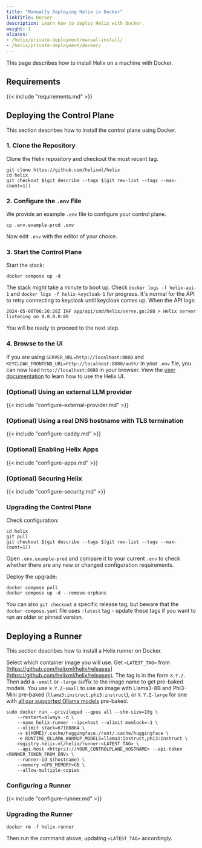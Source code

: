 ```yaml
---
title: "Manually Deploying Helix in Docker"
linkTitle: Docker
description: Learn how to deploy Helix with Docker.
weight: 1
aliases:
- /helix/private-deployment/manual-install/
- /helix/private-deployment/docker/
---
```


This page describes how to install Helix on a machine with Docker.

## Requirements

{{< include "requirements.md" >}}

## Deploying the Control Plane

This section describes how to install the control plane using Docker.

### 1. Clone the Repository

Clone the Helix repository and checkout the most recent tag.

```
git clone https://github.com/helixml/helix
cd helix
git checkout $(git describe --tags $(git rev-list --tags --max-count=1))
```

### 2. Configure the `.env` File

We provide an example `.env` file to configure your control plane.

```
cp .env.example-prod .env
```

Now edit `.env` with the editor of your choice.

### 3. Start the Control Plane

Start the stack:
```
docker compose up -d
```

The stack might take a minute to boot up. Check `docker logs -f helix-api-1` and `docker logs -f helix-keycloak-1` for progress. It's normal for the API to retry connecting to keycloak until keycloak comes up. When the API logs:
```
2024-05-08T06:26:28Z INF app/api/cmd/helix/serve.go:288 > Helix server listening on 0.0.0.0:80
```
You will be ready to proceed to the next step.

### 4. Browse to the UI

If you are using `SERVER_URL=http://localhost:8080` and `KEYCLOAK_FRONTEND_URL=http://localhost:8080/auth/` in your `.env` file, you can now load `http://localhost:8080` in your browser. View the [user documentation](/helix/using-helix/_index.md) to learn how to use the Helix UI.

### (Optional) Using an external LLM provider

{{< include "configure-external-provider.md" >}}

### (Optional) Using a real DNS hostname with TLS termination

{{< include "configure-caddy.md" >}}

### (Optional) Enabling Helix Apps

{{< include "configure-apps.md" >}}

### (Optional) Securing Helix

{{< include "configure-security.md" >}}

### Upgrading the Control Plane

Check configuration:

```
cd helix
git pull
git checkout $(git describe --tags $(git rev-list --tags --max-count=1))
```

Open `.env.example-prod` and compare it to your current `.env` to check whether there are any new or changed configuration requirements.

Deploy the upgrade:

```
docker compose pull
docker compose up -d --remove-orphans
```

You can also `git checkout` a specific release tag, but beware that the `docker-compose.yaml` file uses `:latest` tag - update these tags if you want to run an older or pinned version.

## Deploying a Runner

This section describes how to install a Helix runner on Docker.

Select which container image you will use. Get `<LATEST_TAG>` from [https://github.com/helixml/helix/releases](https://github.com/helixml/helix/releases). The tag is in the form `X.Y.Z`. Then add a `-small` or `-large` suffix to the image name to get pre-baked models. You use `X.Y.Z-small` to use an image with Llama3-8B and Phi3-Mini pre-baked (`llama3:instruct,phi3:instruct`), or `X.Y.Z-large` for one with [all our supported Ollama models](https://docs.helix.ml/helix/models/models/) pre-baked.

```
sudo docker run --privileged --gpus all --shm-size=10g \
    --restart=always -d \
    --name helix-runner --ipc=host --ulimit memlock=-1 \
    --ulimit stack=67108864 \
    -v ${HOME}/.cache/huggingface:/root/.cache/huggingface \
    -e RUNTIME_OLLAMA_WARMUP_MODELS=llama3:instruct,phi3:instruct \
    registry.helix.ml/helix/runner:<LATEST_TAG> \
    --api-host <http(s)://YOUR_CONTROLPLANE_HOSTNAME> --api-token <RUNNER_TOKEN_FROM_ENV> \
    --runner-id $(hostname) \
    --memory <GPU_MEMORY>GB \
    --allow-multiple-copies
```

### Configuring a Runner

{{< include "configure-runner.md" >}}

### Upgrading the Runner

```
docker rm -f helix-runner
```

Then run the command above, updating `<LATEST_TAG>` accordingly.
